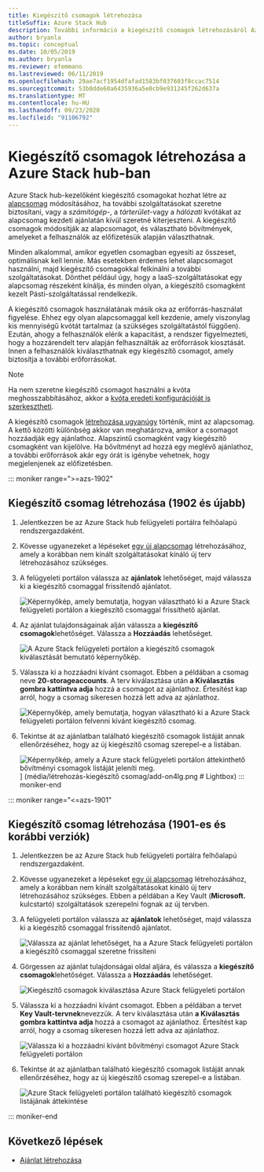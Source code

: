 ```yaml
---
title: Kiegészítő csomagok létrehozása
titleSuffix: Azure Stack Hub
description: További információ a kiegészítő csomagok létrehozásáról Azure Stack központban.
author: bryanla
ms.topic: conceptual
ms.date: 10/05/2019
ms.author: bryanla
ms.reviewer: efemmano
ms.lastreviewed: 06/11/2019
ms.openlocfilehash: 29ae7acf1954dfafad1583bf037603f8ccac7514
ms.sourcegitcommit: 53b0dde60a6435936a5e0cb9e931245f262d637a
ms.translationtype: MT
ms.contentlocale: hu-HU
ms.lasthandoff: 09/23/2020
ms.locfileid: "91106792"
---
```

# <a name="create-add-on-plans-in-azure-stack-hub"></a>Kiegészítő csomagok létrehozása a Azure Stack hub-ban

Azure Stack hub-kezelőként kiegészítő csomagokat hozhat létre az [alapcsomag](azure-stack-create-plan.md) módosításához, ha további szolgáltatásokat szeretne biztosítani, vagy a *számítógép*-, a *tárterület*-vagy a *hálózati* kvótákat az alapcsomag kezdeti ajánlatán kívül szeretné kiterjeszteni. A kiegészítő csomagok módosítják az alapcsomagot, és választható bővítmények, amelyeket a felhasználók az előfizetésük alapján választhatnak.

Minden alkalommal, amikor egyetlen csomagban egyesíti az összeset, optimálisnak kell lennie. Más esetekben érdemes lehet alapcsomagot használni, majd kiegészítő csomagokkal felkínálni a további szolgáltatásokat. Dönthet például úgy, hogy a IaaS-szolgáltatásokat egy alapcsomag részeként kínálja, és minden olyan, a kiegészítő csomagként kezelt Pásti-szolgáltatással rendelkezik.

A kiegészítő csomagok használatának másik oka az erőforrás-használat figyelése. Ehhez egy olyan alapcsomaggal kell kezdenie, amely viszonylag kis mennyiségű kvótát tartalmaz (a szükséges szolgáltatástól függően). Ezután, ahogy a felhasználók elérik a kapacitást, a rendszer figyelmezteti, hogy a hozzárendelt terv alapján felhasználták az erőforrások kiosztását. Innen a felhasználók kiválaszthatnak egy kiegészítő csomagot, amely biztosítja a további erőforrásokat.

> [!NOTE]
> Ha nem szeretne kiegészítő csomagot használni a kvóta meghosszabbításához, akkor a [kvóta eredeti konfigurációját is szerkesztheti](azure-stack-quota-types.md#edit-a-quota).

A kiegészítő csomagok [létrehozása ugyanúgy](azure-stack-create-plan.md) történik, mint az alapcsomag. A kettő közötti különbség akkor van meghatározva, amikor a csomagot hozzáadják egy ajánlathoz. Alapszintű csomagként vagy kiegészítő csomagként van kijelölve. Ha bővítményt ad hozzá egy meglévő ajánlathoz, a további erőforrások akár egy órát is igénybe vehetnek, hogy megjelenjenek az előfizetésben.

::: moniker range=">=azs-1902"
## <a name="create-an-add-on-plan-1902-and-later"></a>Kiegészítő csomag létrehozása (1902 és újabb)

1. Jelentkezzen be az Azure Stack hub felügyeleti portálra felhőalapú rendszergazdaként.
2. Kövesse ugyanezeket a lépéseket [egy új alapcsomag](azure-stack-create-plan.md) létrehozásához, amely a korábban nem kínált szolgáltatásokat kínáló új terv létrehozásához szükséges.
3. A felügyeleti portálon válassza az **ajánlatok** lehetőséget, majd válassza ki a kiegészítő csomaggal frissítendő ajánlatot.

   ![Képernyőkép, amely bemutatja, hogyan választható ki a Azure Stack felügyeleti portálon a kiegészítő csomaggal frissíthető ajánlat.](media/create-add-on-plan/add-on1.png)

4. Az ajánlat tulajdonságainak alján válassza a **kiegészítő csomagok**lehetőséget. Válassza a **Hozzáadás** lehetőséget.

    ![A Azure Stack felügyeleti portálon a kiegészítő csomagok kiválasztását bemutató képernyőkép.](media/create-add-on-plan/add-on2.png)

5. Válassza ki a hozzáadni kívánt csomagot. Ebben a példában a csomag neve **20-storageaccounts**. A terv kiválasztása után **a Kiválasztás gombra kattintva adja** hozzá a csomagot az ajánlathoz. Értesítést kap arról, hogy a csomag sikeresen hozzá lett adva az ajánlathoz.

    ![Képernyőkép, amely bemutatja, hogyan választható ki a Azure Stack felügyeleti portálon felvenni kívánt kiegészítő csomag.](media/create-add-on-plan/add-on3.png)

6. Tekintse át az ajánlatban található kiegészítő csomagok listáját annak ellenőrzéséhez, hogy az új kiegészítő csomag szerepel-e a listában.

    ![Képernyőkép, amely a Azure stack felügyeleti portálon áttekinthető bővítményi csomagok listáját jeleníti meg.](media/create-add-on-plan/add-on4.png "Kiegészítő csomag létrehozása")] (média/létrehozás-kiegészítő csomag/add-on4lg.png # Lightbox)
::: moniker-end

::: moniker range="<=azs-1901"

## <a name="create-an-add-on-plan-1901-and-earlier"></a>Kiegészítő csomag létrehozása (1901-es és korábbi verziók)

1. Jelentkezzen be az Azure Stack hub felügyeleti portálra felhőalapú rendszergazdaként.
2. Kövesse ugyanezeket a lépéseket [egy új alapcsomag](azure-stack-create-plan.md) létrehozásához, amely a korábban nem kínált szolgáltatásokat kínáló új terv létrehozásához szükséges. Ebben a példában a Key Vault (**Microsoft.** kulcstartó) szolgáltatások szerepelni fognak az új tervben.
3. A felügyeleti portálon válassza az **ajánlatok** lehetőséget, majd válassza ki a kiegészítő csomaggal frissítendő ajánlatot.

   ![Válassza az ajánlat lehetőséget, ha a Azure Stack felügyeleti portálon a kiegészítő csomaggal szeretne frissíteni](media/create-add-on-plan/1.PNG)

4. Görgessen az ajánlat tulajdonságai oldal aljára, és válassza a **kiegészítő csomagok**lehetőséget. Válassza a **Hozzáadás** lehetőséget.

    ![Kiegészítő csomagok kiválasztása Azure Stack felügyeleti portálon](media/create-add-on-plan/2.PNG)

5. Válassza ki a hozzáadni kívánt csomagot. Ebben a példában a tervet **Key Vault-tervnek**nevezzük. A terv kiválasztása után **a Kiválasztás gombra kattintva adja** hozzá a csomagot az ajánlathoz. Értesítést kap arról, hogy a csomag sikeresen hozzá lett adva az ajánlathoz.

    ![Válassza ki a hozzáadni kívánt bővítményi csomagot Azure Stack felügyeleti portálon](media/create-add-on-plan/3.PNG)

6. Tekintse át az ajánlatban található kiegészítő csomagok listáját annak ellenőrzéséhez, hogy az új kiegészítő csomag szerepel-e a listában.

    ![Azure Stack felügyeleti portálon található kiegészítő csomagok listájának áttekintése](media/create-add-on-plan/4.PNG)

::: moniker-end

## <a name="next-steps"></a>Következő lépések

* [Ajánlat létrehozása](azure-stack-create-offer.md)
